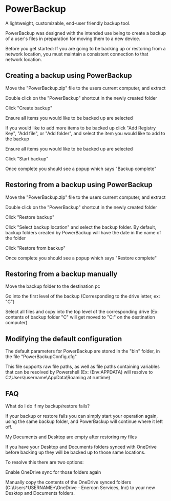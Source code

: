 # PowerBackup
A lightweight, customizable, end-user friendly backup tool.

PowerBackup was designed with the intended use being to create a backup of a user's files in preparation for moving them to a new device.

Before you get started:
If you are going to be backing up or restoring from a network location, you must maintain a consistent connection to that network location.

Creating a backup using PowerBackup
-----------------------------------
Move the "PowerBackup.zip" file to the users current computer, and extract

Double click on the "PowerBackup" shortcut in the newly created folder

Click "Create backup"

Ensure all items you would like to be backed up are selected

If you would like to add more items to be backed up click "Add Registry Key", "Add file", or "Add folder", and select the item you would like to add to the backup

Ensure all items you would like to be backed up are selected

Click "Start backup"

Once complete you should see a popup which says "Backup complete"


Restoring from a backup using PowerBackup
-----------------------------------
Move the "PowerBackup.zip" file to the users current computer, and extract

Double click on the "PowerBackup" shortcut in the newly created folder

Click "Restore backup"

Click "Select backup location" and select the backup folder. By default, backup folders created by PowerBackup will have the date in the name of the folder

Click "Restore from backup"

Once complete you should see a popup which says "Restore complete"


Restoring from a backup manually
-----------------------------------
Move the backup folder to the destination pc

Go into the first level of the backup (Corresponding to the drive letter, ex: "C")

Select all files and copy into the top level of the corresponding drive (Ex: contents of backup folder "C" will get moved to "C:\" on the destination computer)

Modifying the default configuration
-----------------------------------
The default parameters for PowerBackup are stored in the "bin" folder, in the file "PowerBackupConfig.cfg"

This file supports raw file paths, as well as file paths containing variables that can be resolved by Powershell (Ex: $($Env:APPDATA) will resolve to C:\Users\username\AppData\Roaming at runtime)

FAQ
-----------------------------------
What do I do if my backup/restore fails?

If your backup or restore fails you can simply start your operation again, using the same backup folder, and PowerBackup will continue where it left off.

My Documents and Desktop are empty after restoring my files

If you have your Desktop and Documents folders synced with OneDrive before backing up they will be backed up to those same locations.

To resolve this there are two options:

Enable OneDrive sync for those folders again

Manually copy the contents of the OneDrive synced folders (C:\Users\*USERNAME*\OneDrive - Enercon Services, Inc) to your new Desktop and Documents folders.
